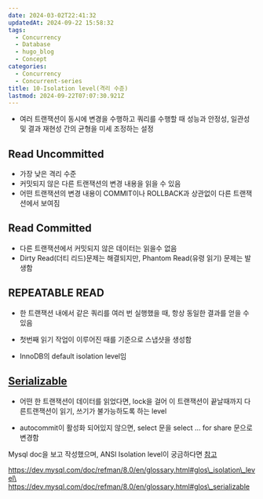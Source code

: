 ```yaml
---
date: 2024-03-02T22:41:32
updatedAt: 2024-09-22 15:58:32
tags:
  - Concurrency
  - Database
  - hugo_blog
  - Concept
categories:
  - Concurrency
  - Concurrent-series
title: 10-Isolation level(격리 수준)
lastmod: 2024-09-22T07:07:30.921Z
---
```

* 여러 트랜잭션이 동시에 변경을 수행하고 쿼리를 수행할 때 성능과 안정성, 일관성 및 결과 재현성 간의 균형을 미세 조정하는 설정

## Read Uncommitted

* 가장 낮은 격리 수준
* 커밋되지 않은 다른 트랜잭션의 변경 내용을 읽을 수 있음
* 어떤 트랜잭션의 변경 내용이 COMMIT이나 ROLLBACK과 상관없이 다른 트랜잭션에서 보여짐

## Read Committed

* 다른 트랜잭션에서 커밋되지 않은 데이터는 읽을수 없음
* Dirty Read(더티 리드)문제는 해결되지만, Phantom Read(유령 읽기) 문제는 발생함

## REPEATABLE READ

* 한 트랜잭션 내에서 같은 쿼리를 여러 번 실행했을 때, 항상 동일한 결과를 얻을 수 있음

* 첫번째 읽기 작업이 이루어진 때를 기준으로 스냅샷을 생성함

* InnoDB의 default isolation level임

## [Serializable](https://dev.mysql.com/doc/refman/8.0/en/glossary.html#glos_serializable)

* 어떤 한 트랜잭션이 데이터를 읽었다면, lock을 걸어 이 트랜잭션이 끝날때까지 다른트랜잭션이 읽기, 쓰기가 불가능하도록 하는 level

* autocommit이 활성화 되어있지 않으면, select 문을 select ... for share 문으로 변경함

Mysql doc을 보고 작성했으며, ANSI Isolation level이 궁금하다면 [참고](https://www.microsoft.com/en-us/research/wp-content/uploads/2016/02/tr-95-51.pdf)

https://dev.mysql.com/doc/refman/8.0/en/glossary.html#glos\_isolation\_level\
https://dev.mysql.com/doc/refman/8.0/en/glossary.html#glos\_serializable
